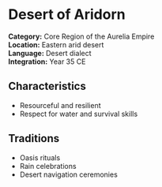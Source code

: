 # Desert of Aridorn

**Category:** Core Region of the Aurelia Empire  
**Location:** Eastern arid desert  
**Language:** Desert dialect  
**Integration:** Year 35 CE  

## Characteristics
- Resourceful and resilient  
- Respect for water and survival skills  

## Traditions
- Oasis rituals  
- Rain celebrations  
- Desert navigation ceremonies
